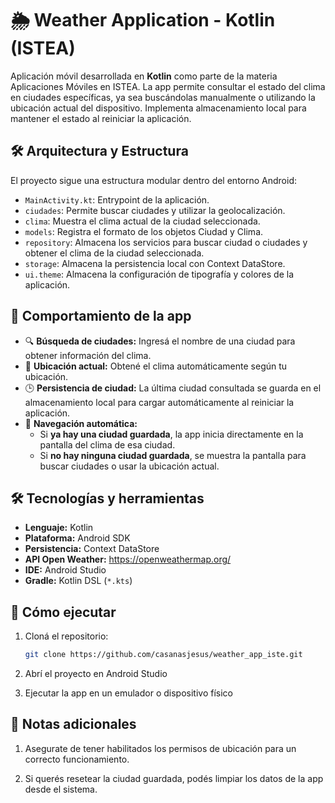 # 🌦 Weather Application - Kotlin (ISTEA)

Aplicación móvil desarrollada en **Kotlin** como parte de la materia Aplicaciones Móviles en ISTEA. La app permite consultar el estado del clima en ciudades específicas, ya sea buscándolas manualmente o utilizando la ubicación actual del dispositivo. Implementa almacenamiento local para mantener el estado al reiniciar la aplicación.

## 🛠 Arquitectura y Estructura

El proyecto sigue una estructura modular dentro del entorno Android:

- `MainActivity.kt`: Entrypoint de la aplicación.
- `ciudades`: Permite buscar ciudades y utilizar la geolocalización.
- `clima`: Muestra el clima actual de la ciudad seleccionada.
- `models`: Registra el formato de los objetos Ciudad y Clima.
- `repository`: Almacena los servicios para buscar ciudad o ciudades y obtener el clima de la ciudad seleccionada.
- `storage`: Almacena la persistencia local con Context DataStore.
- `ui.theme`: Almacena la configuración de tipografía y colores de la aplicación.


## 📱 Comportamiento de la app

- 🔍 **Búsqueda de ciudades:** Ingresá el nombre de una ciudad para obtener información del clima.
- 📍 **Ubicación actual:** Obtené el clima automáticamente según tu ubicación.
- 🕒 **Persistencia de ciudad:** La última ciudad consultada se guarda en el almacenamiento local para cargar automáticamente al reiniciar la aplicación.
- 🧭 **Navegación automática:**
    - Si **ya hay una ciudad guardada**, la app inicia directamente en la pantalla del clima de esa ciudad.
    - Si **no hay ninguna ciudad guardada**, se muestra la pantalla para buscar ciudades o usar la ubicación actual.


## 🛠 Tecnologías y herramientas

- **Lenguaje:** Kotlin
- **Plataforma:** Android SDK
- **Persistencia:** Context DataStore
- **API Open Weather:** https://openweathermap.org/
- **IDE:** Android Studio
- **Gradle:** Kotlin DSL (`*.kts`)


## 🚀 Cómo ejecutar

1. Cloná el repositorio:
   ```bash
   git clone https://github.com/casanasjesus/weather_app_iste.git
   ```
   
2. Abrí el proyecto en Android Studio

3. Ejecutar la app en un emulador o dispositivo físico

## 📌 Notas adicionales

1. Asegurate de tener habilitados los permisos de ubicación para un correcto funcionamiento.

2. Si querés resetear la ciudad guardada, podés limpiar los datos de la app desde el sistema.